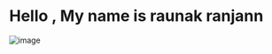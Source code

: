 # Hello , My name is raunak ranjann

![image](https://github.com/user-attachments/assets/8f9ad60f-8616-40dc-9716-8078efe5454a)

